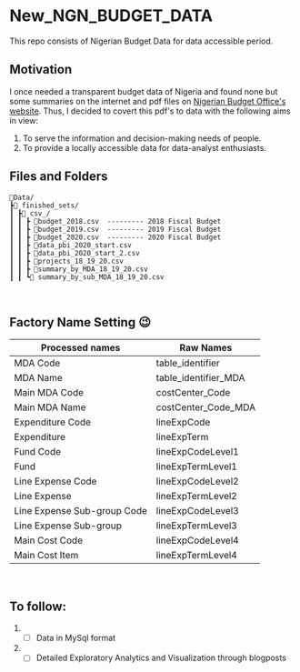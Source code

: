 # New_NGN_BUDGET_DATA
This repo consists of Nigerian Budget Data for data accessible period.

## Motivation
I once needed a transparent budget data of Nigeria and found none but some summaries on the internet and pdf files on [Nigerian Budget Office's website](https://www.budgetoffice.gov.ng/index.php/resources/internal-resources/budget-documents). Thus, I decided to covert this pdf's to data with the following aims in view:
1. To serve the information and decision-making needs of people.
2. To provide a locally accessible data for data-analyst enthusiasts.

## Files and Folders
```
📂Data/
┣📂 finished_sets/
┃ ┣📂 csv_/
┃ ┃ ┣ 🧾budget_2018.csv  --------- 2018 Fiscal Budget
┃ ┃ ┣ 🧾budget_2019.csv  --------- 2019 Fiscal Budget
┃ ┃ ┣ 🧾budget_2020.csv  --------- 2020 Fiscal Budget
┃ ┃ ┣ 🧾data_pbi_2020_start.csv
┃ ┃ ┣ 🧾data_pbi_2020_start_2.csv
┃ ┃ ┣ 🧾projects_18_19_20.csv
┃ ┃ ┣ 🧾summary_by_MDA_18_19_20.csv
┃ ┃ ┗🧾 summary_by_sub_MDA_18_19_20.csv

```

<br>

## Factory Name Setting 😉

| Processed names             | Raw  Names           |
| --------------------------- | -------------------- |
| MDA Code                    | table_identifier     |
| MDA Name                    | table_identifier_MDA |
| Main MDA Code               | costCenter_Code      |
| Main MDA Name               | costCenter_Code_MDA  |
| Expenditure Code            | lineExpCode          |
| Expenditure                 | lineExpTerm          |
| Fund Code                   | lineExpCodeLevel1    |
| Fund                        | lineExpTermLevel1    |
| Line Expense Code           | lineExpCodeLevel2    |
| Line Expense                | lineExpTermLevel2    |
| Line Expense Sub-group Code | lineExpCodeLevel3    |
| Line Expense Sub-group      | lineExpTermLevel3    |
| Main Cost Code              | lineExpCodeLevel4    |
| Main Cost Item              | lineExpTermLevel4    |


<br>

## To follow:
1. - [ ] Data in MySql format
2. - [ ] Detailed Exploratory Analytics and Visualization through blogposts